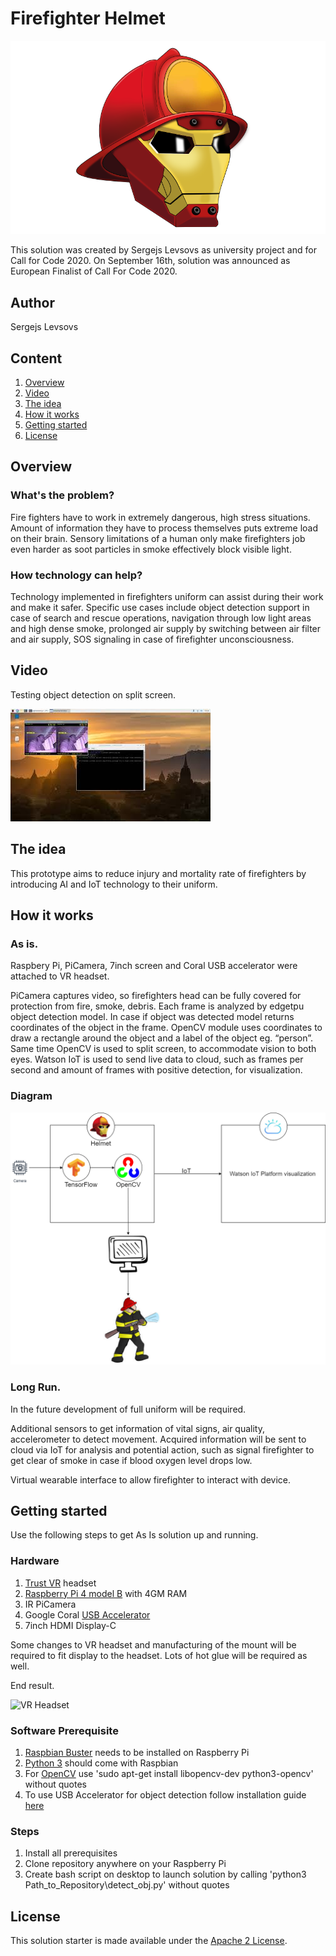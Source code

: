 # Firefighter Helmet

![Logo](/images/115747453_588226818542576_165002983828129248_n.png)

This solution was created by Sergejs Levsovs as university project and for Call for Code 2020.
On September 16th, solution was announced as European Finalist of Call For Code 2020.

## Author

Sergejs Levsovs

## Content

1. [Overview](#overview)
2. [Video](#video)
3. [The idea](#the-idea)
4. [How it works](#how-it-works)
5. [Getting started](#getting-started)
6. [License](#license)

## Overview

### What's the problem?

Fire fighters have to work in extremely dangerous, high stress situations. Amount of information they have to process themselves puts extreme load on their brain. 
Sensory limitations of a human only make firefighters job even harder as soot particles in smoke effectively block visible light.

### How technology can help?

Technology implemented in firefighters uniform can assist during their work and make it safer. Specific use cases include object detection support in case of search 
and rescue operations, navigation through low light areas and high dense smoke, prolonged air supply by switching between air filter and air supply, SOS signaling 
in case of firefighter unconsciousness.

## Video

Testing object detection on split screen.

[![Testing object detection on split screen. ](./images/mq2.jpg)](https://www.youtube.com/watch?v=BS9kmBgaW4c)

## The idea

This prototype aims to reduce injury and mortality rate of firefighters by introducing AI and IoT technology to their uniform.

## How it works

### As is.

Raspbery Pi, PiCamera, 7inch screen and Coral USB accelerator were attached to VR headset.

PiCamera captures video, so firefighters head can be fully covered for protection from fire, smoke, debris. Each frame is analyzed by edgetpu object detection model. 
In case if object was detected model returns coordinates of the object in the frame. OpenCV module uses coordinates to draw a rectangle around the object and a label 
of the object eg. “person”. Same time OpenCV is used to split screen, to accommodate vision to both eyes. Watson IoT is used to send live data to cloud, 
such as frames per second and amount of frames with positive detection, for visualization.

### Diagram

![Disaster resiliency architecture diagram](/images/Fireman.png)

### Long Run.

In the future development of full uniform will be required.

Additional sensors to get information of vital signs, air quality, accelerometer to detect movement. Acquired information will be sent to cloud via IoT for analysis 
and potential action, such as signal firefighter to get clear of smoke in case if blood oxygen level drops low.

Virtual wearable interface to allow firefighter to interact with device.

## Getting started

Use the following steps to get As Is solution up and running.

### Hardware

1. [Trust VR]( https://www.trust.com/en/virtualreality) headset
2. [Raspberry Pi 4 model B](https://www.raspberrypi.org/products/raspberry-pi-4-model-b/) with 4GM RAM
3. IR PiCamera
4. Google Coral [USB Accelerator](https://coral.ai/products/accelerator/)
5. 7inch HDMI Display-C

Some changes to VR headset and manufacturing of the mount will be required to fit display to the headset.
Lots of hot glue will be required as well.

End result.

![VR Headset](/images/IMG_20200618_103121.jpg)

### Software Prerequisite

1. [Raspbian Buster](https://www.raspberrypi.org/downloads/raspberry-pi-os/) needs to be installed on Raspberry Pi
2. [Python 3](https://www.python.org/download/releases/3.0/) should come with Raspbian
3. For [OpenCV](https://opencv.org/) use 'sudo apt-get install libopencv-dev python3-opencv' without quotes
4. To use USB Accelerator for object detection follow installation guide [here](https://coral.withgoogle.com/docs/accelerator/get-started/)

### Steps

1. Install all prerequisites
2. Clone repository anywhere on your Raspberry Pi
3. Create bash script on desktop to launch solution by calling 'python3 Path_to_Repository\detect_obj.py' without quotes

## License

This solution starter is made available under the [Apache 2 License](LICENSE).


